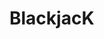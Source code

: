 # BlackjacK

<!--
Objectives

*PROBLEM
Practice the skills and ideas you have learned so far.
Effectively use loops, conditionals, and other control structures to implement control flows
Demonstrate usage of data structures to model resources.
Requirements

Create a single-player blackjack game that plays against the house, i.e., a human player and computer dealer. You are free to create the user interface however you want, but keep it simple for Explorer Mode.

General Rules:

The game should be played with a standard deck of playing cards (52).
The house should be dealt two cards, hidden from the player until the house reveals its hand.
The player should be dealt two cards, visible to the player.
The player should have a chance to hit (i.e. be dealt another card) until they decide to stop or they bust (i.e. their total is over 21). At which point they lose regardless of the dealer's hand.
When the player stands, the house reveals its hand and hits (i.e. draw cards) until they have 17 or more.
If dealer goes over 21 the dealer loses.
The player should have two choices: "Hit" and "Stand."
Consider Aces to be worth 11, never 1.
The app should display the winner. For this mode, the winner is who is closer to a blackjack (21) without going over.
Ties go to the DEALER
There should be an option to play again. This should start a new game with a new full deck of 52 shuffled cards and new empty hands for the dealer and the player.
Explorer Mode

Generate a PEDA plan for your game. Don't worry about the "C"ode yet.
Redescribe the "P"roblem.
Demonstrate some "E"xamples of various player and dealer card situations. For example, if the player started with the 4 of clubs and the 5 of diamonds but then hit once to get the ten of spades before staying. Then the dealer revealed the 8 of clubs and the ten of diamonds. What happens, who wins. Do at least six of these types of examples
Figure out your "D"ata structure
This should list all of the classes you think you will create and their STATE (properties) and BEHAVIOR (methods). Here is a first hint. You will likely have a Card class that has two properties, a Face and a Suit and one method, Value that will compute how many points the card is worth.
Read the rest of the problem and figure out what other real world things you want to represent. They should have distinct properties and behaviors.
Figure out the "A"lgorithm for playing.
Can you write a step by step algorithm for playing the game?
You should be able to turn these instructions over to someone else and have them follow them step-by step like a recipe. -->

<!--
P E D A C
PEDAC stands for “[Understand the]
Problem,
Examples / Test Cases,
Data Structure,
Algorithm, and
Code.”

PEDAC has two primary objectives: process the problem (PEDA) and code with intent (C)
What is a behavior in OOP
The behavior of an object is defined by its methods, which are the functions and subroutines defined within the object class(type of). Without class methods, a class would simply be a structure. Methods determine what type of functionality a class has, how it modifies its data, and its overall behavior.

Subroutines are functions checking for conditions? Ask Gavin?

BLACKJACK GAME
Who is playing this game?
-With a single player 'player'
-Human vs Computer aren't these two players?
Building the object card deck with 52 cards
-standard deck "treat it as an object"
-with attributes of value or
-What does a card have or what does a card look like?
-Each card has a rank, a suit, an index "on the deck" maybe shapes and use icons?
-Cards must be either hidden or visible

Players
  Two players or // I do not know if I should treat the player as hands and hand x2?
    Computer
    Human

CARDSDECK made of 52 object
  -build
  -shuffle
  -deal
  -Card they is either visible or hidden is a class most surely
  -to dealer or player?
  visible or hidden as boolen? until one of the players reveals the hand of cards
    *Suit
      .icons hearts, clubs, hearts, spades
  *Rank
      .number

POSSIBILITIES OF THE GAME
Player or computer
Deal or stay
PLAYER
Give the player the Option: Play again: Y/NO? place this WriteLine on the OUTERMOST LOOP?

  DEALER WINS
  If the player beats the dealer:
    Display message: Dealer Wins :( "
    Dealer getting closer to 21 than the opponent or without going over 21
    Hands of cards
    Adding the value of the cards gotten
    Less than 21?
    More than 21?

  PLAYER WINS
    If the dealer beats player:
    Display message: "Player wins :) "
    One of the player getting closer to 21 than the opponent or dealer without going over 21
    Hands of cards
    Adding the value of the cards gotten
    Less than 21?
    More than 21?
    Deal or stay

  PLAYER AND DEALER TIDE [HOUSE WINS]
  *****How do they get on a tide? Watch Video
  If the player and dealer get on a tide: Display message: House Win WTF!!!.
    Else: Who wins? Player or Dealer

  PLAYER BUSTS OR BUSTED
  Cards going over 21


HAND

Grouping nouns together and (find out what all these nouns? could be a class or a list?)
-Hand
Total
Receives
Cards

-Deck
Deal
List of Cards

-Cards Class
Value
Rank
Suit

Algorithm
1- Application welcomes the player. Hello and Welcome to Blackjack.
2- Start the game with a shuffled full deck of 52 shuffled cards
each card will have a value <list>
Range 2-10 points value
Aces are worth 11 points value but never 1
J,Q,K = 10 points value
Player gets the first turn of the hand.
  Player checks cards "if cardsValueCount >= 17, be a count of the cards (which can be a property in common for both the player and the dealer.) per hand or round played."
  If cardsValueCount >=17 then playerOption Maybe a Loop?
  If player hits and cardsValueCount > 21;

This program ends with giving the option to the player to play again.
Use conditional If yes = play again else = quit.

RE-READ THE PROBLEM AND THE REQUIREMENTS
WATCH THE CLASS VIDEO
CONTINUE WORKING ON THE PEDAC PROCESS AS IT IS DUE TOMORROW


Begining state of dealer has zero cards
Begining state of player has zero cards
Each hand starts with the dealer dealing two cards for himself or the house and two cards for the player.
Dealer hides one card and shows the other.
Player gets the first turn of the hand

HAND or number of cards
A good hand or bad hand
Each hand will have a winner and a looser since is one player vs the dealer
Win
Closest to 21 or 21
Loose
Furthest and or over 21

FREE-WRITING
1- The game starts with a deck of shuffled cards.
2- The dealer deals two cards:
    firstCard (on the shuffled card example)
    secondCard (on the shuffled card example)
   two for him (one card is hidden and the other is shown)
   two for the player (both cards are hidden until the dealer shows his/her cards)
   creating two methods to showCards and set it to bool?
3-

Creating a class Hand and then having a class Blackjack
Method TwoShuffledCards returns two shuffled cards?

-->
